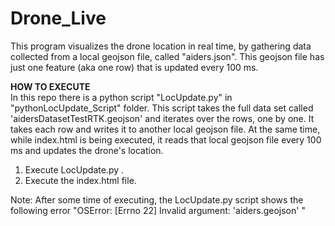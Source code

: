 # Drone_Live

This program visualizes the drone location in real time, by gathering data collected from a local geojson file, called "aiders.json". This geojson file has just one 
feature (aka one row) that is updated every 100 ms.


**HOW TO EXECUTE** <br/>
In this repo there is a python script "LocUpdate.py" in "pythonLocUpdate_Script" folder. This script takes the full data set called 'aidersDatasetTestRTK.geojson' and iterates
over the rows, one by one. It takes each row and writes it to another local geojson file. At the same time, while index.html is being executed, it reads that local geojson file every 100 ms and updates the drone's location.
1. Execute LocUpdate.py .
2. Execute the index.html file.


Note: After some time of executing, the  LocUpdate.py script shows the following error "OSError: [Errno 22] Invalid argument: 'aiders.geojson' "
